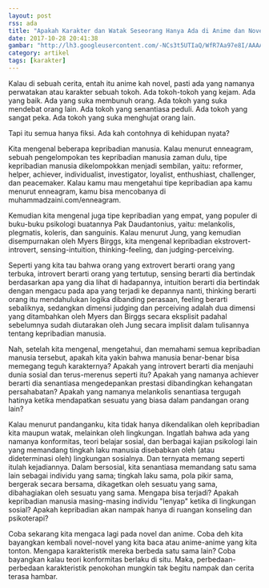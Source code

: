 ```yaml
---
layout: post
rss: ada
title: "Apakah Karakter dan Watak Seseorang Hanya Ada di Anime dan Novel?"
date: 2017-10-28 20:41:38
gambar: "http://lh3.googleusercontent.com/-NCs3t5UTIaQ/WfR7Aa97e8I/AAAAAAAACl4/x2_lzylPe9IR4ZXJcdbgc6IigrxF2UamACLcBGAs/s900/az-1.jpg"
category: artikel
tags: [karakter]
---
```


Kalau di sebuah cerita, entah itu anime kah novel, pasti ada yang namanya perwatakan atau karakter sebuah tokoh. Ada tokoh-tokoh yang kejam. Ada yang baik. Ada yang suka membunuh orang. Ada tokoh yang suka mendebat orang lain. Ada tokoh yang senantiasa peduli. Ada tokoh yang sangat peka. Ada tokoh yang suka menghujat orang lain.

Tapi itu semua hanya fiksi. Ada kah contohnya di kehidupan nyata?

Kita mengenal beberapa kepribadian manusia. Kalau menurut enneagram, sebuah pengelompokan tes kepribadian manusia zaman dulu, tipe kepribadian manusia dikelompokkan menjadi sembilan, yaitu: reformer, helper, achiever, individualist, investigator, loyalist, enthushiast, challenger, dan peacemaker. Kalau kamu mau mengetahui tipe kepribadian apa kamu menurut enneagram, kamu bisa mencobanya di muhammadzaini.com/enneagram.

Kemudian kita mengenal juga tipe kepribadian yang empat, yang populer di buku-buku psikologi buatannya Pak Daudantonius, yaitu: melankolis, plegmatis, koleris, dan sanguinis. Kalau menurut Jung, yang kemudian disempurnakan oleh Myers Birggs, kita mengenal kepribadian ekstrovert-introvert, sensing-intuition, thinking-feeling, dan judging-perceiving.

Seperti yang kita tau bahwa orang yang extrovert berarti orang yang terbuka, introvert berarti orang yang tertutup, sensing berarti dia bertindak berdasarkan apa yang dia lihat di hadapannya, intuition berarti dia bertindak dengan mengacu pada apa yang terjadi ke depannya nanti, thinking berarti orang itu mendahulukan logika dibanding perasaan, feeling berarti sebaliknya, sedangkan dimensi judging dan perceiving adalah dua dimensi yang ditambahkan oleh Myers dan Birggs secara eksplisit padahal sebelumnya sudah diutarakan oleh Jung secara implisit dalam tulisannya tentang kepribadian manusia.

Nah, setelah kita mengenal, mengetahui, dan memahami semua kepribadian manusia tersebut, apakah kita yakin bahwa manusia benar-benar bisa memegang teguh karakternya? Apakah yang introvert berarti dia menjauhi dunia sosial dan terus-merenus seperti itu? Apakah yang namanya achiever berarti dia senantiasa mengedepankan prestasi dibandingkan kehangatan persahabatan? Apakah yang namanya melankolis senantiasa tergugah hatinya ketika mendapatkan sesuatu yang biasa dalam pandangan orang lain?

Kalau menurut pandanganku, kita tidak hanya dikendalikan oleh kepribadian kita maupun watak, melainkan oleh lingkungan. Ingatlah bahwa ada yang namanya konformitas, teori belajar sosial, dan berbagai kajian psikologi lain yang memandang tingkah laku manusia disebabkan oleh (atau dideterminasi oleh) lingkungan sosialnya. Dan ternyata memang seperti itulah kejadiannya. Dalam bersosial, kita senantiasa memandang satu sama lain sebagai individu yang sama; tingkah laku sama, pola pikir sama, bergerak secara bersama, dikagetkan oleh sesuatu yang sama, dibahagiakan oleh sesuatu yang sama. Mengapa bisa terjadi? Apakah kepribadian manusia masing-masing individu "lenyap" ketika di lingkungan sosial? Apakah kepribadian akan nampak hanya di ruangan konseling dan psikoterapi?

Coba sekarang kita mengaca lagi pada novel dan anime. Coba deh kita bayangkan kembali novel-novel yang kita baca atau anime-anime yang kita tonton. Mengapa karakteristik mereka berbeda satu sama lain? Coba bayangkan kalau teori konformitas berlaku di situ. Maka, perbedaan-perbedaan karakteristik penokohan mungkin tak begitu nampak dan cerita terasa hambar.